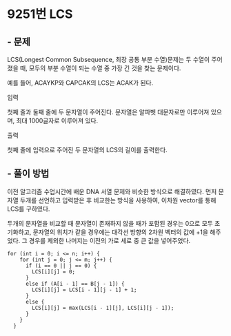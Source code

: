 # 9251번 LCS
## - 문제
LCS(Longest Common Subsequence, 최장 공통 부분 수열)문제는 두 수열이 주어졌을 때, 모두의 부분 수열이 되는 수열 중 가장 긴 것을 찾는 문제이다.

예를 들어, ACAYKP와 CAPCAK의 LCS는 ACAK가 된다.

입력

첫째 줄과 둘째 줄에 두 문자열이 주어진다. 문자열은 알파벳 대문자로만 이루어져 있으며, 최대 1000글자로 이루어져 있다.

출력

첫째 줄에 입력으로 주어진 두 문자열의 LCS의 길이를 출력한다.
## - 풀이 방법
이전 알고리즘 수업시간에 배운 DNA 서열 문제와 비슷한 방식으로 해결하였다. 먼저 문자열 두개를 선언하고 입력받은 후 비교한는 방식을 사용하여, 이차원 vector를 통해 LCS를 구하였다.

두개의 문자열을 비교할 때 문자열이 존재하지 않을 때가 포함된 경우는 0으로 모두 초기화하고, 문자열의 위치가 같을 경우에는 대각선 방향의 2차원 벡터의 값에 +1을 해주었다. 그 경우를 제외한 나머지는 이전의 가로 세로 중 큰 값을 넣어주었다.

    for (int i = 0; i <= n; i++) {
        for (int j = 0; j <= m; j++) {
          if (i == 0 || j == 0) {
            LCS[i][j] = 0;
          }
          else if (A[i - 1] == B[j - 1]) {
            LCS[i][j] = LCS[i - 1][j - 1] + 1;
          }
          else {
            LCS[i][j] = max(LCS[i - 1][j], LCS[i][j - 1]);
          }
        }
      }
